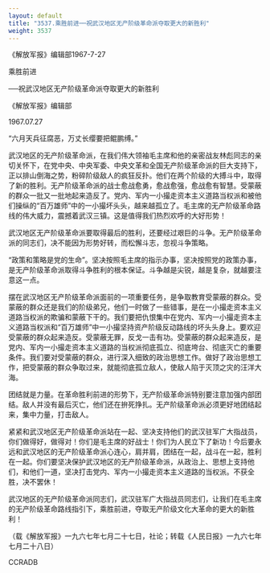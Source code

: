 ```yaml
---
layout: default
title: "3537.乘胜前进──祝武汉地区无产阶级革命派夺取更大的新胜利"
weight: 3537
---
```


《解放军报》编辑部1967-7-27

乘胜前进

──祝武汉地区无产阶级革命派夺取更大的新胜利

《解放军报》编辑部

1967.07.27

“六月天兵征腐恶，万丈长缨要把鲲鹏缚。”

武汉地区的无产阶级革命派，在我们伟大领袖毛主席和他的亲密战友林彪同志的亲切关怀下，在党中央、中央军委、中央文革和全国无产阶级革命派的巨大支持下，正以排山倒海之势，粉碎阶级敌人的疯狂反扑。他们在两个阶级的大搏斗中，取得了新的胜利。无产阶级革命派的战士愈战愈勇，愈战愈强，愈战愈有智慧。受蒙蔽的群众一批又一批地起来造反了。党内、军内一小撮走资本主义道路当权派和被他们操纵的“百万雄师”中的一小撮坏头头，越来越孤立了。毛主席的无产阶级革命路线的伟大威力，震撼着武汉三镇。这是值得我们热烈欢呼的大好形势！

武汉地区无产阶级革命派要取得最后的胜利，还要经过艰巨的斗争。无产阶级革命派的同志们，决不能因为形势好转，而松懈斗志，忽视斗争策略。

“政策和策略是党的生命”。坚决按照毛主席的指示办事，坚决按照党的政策办事，是无产阶级革命派取得斗争胜利的根本保证。斗争越是尖锐，越是复杂，就越要注意这一点。

摆在武汉地区无产阶级革命派面前的一项重要任务，是争取教育受蒙蔽的群众。受蒙蔽的群众还是我们的阶级弟兄，他们一时做了一些错事，是在一小撮走资本主义道路当权派的欺骗和蒙蔽下干的。我们要把仇恨集中在党内、军内一小撮走资本主义道路当权派和“百万雄师”中一小撮坚持资产阶级反动路线的坏头头身上。要欢迎受蒙蔽的群众起来造反。受蒙蔽无罪，反戈一击有功。受蒙蔽的群众起来造反，是党内、军内一小撮走资本主义道路的当权派彻底孤立、彻底垮台、彻底灭亡的重要条件。我们要对受蒙蔽的群众，进行深入细致的政治思想工作。做好了政治思想工作，把受蒙蔽的群众争取过来，就能彻底孤立敌人，使敌人陷于灭顶之灾的汪洋大海。

团结就是力量。在革命胜利前进的形势下，无产阶级革命派特别要注意加强内部团结。敌人并没有最后灭亡，他们还在拚死挣扎。无产阶级革命派必须更好地团结起来，集中力量，打击敌人。

紧紧和武汉地区无产阶级革命派站在一起、坚决支持他们的武汉驻军广大指战员，你们做得好，做得对！你们是毛主席的好战士！你们为人民立下了新功！今后要永远和武汉地区的无产阶级革命派心连心，肩并肩，团结在一起，战斗在一起，胜利在一起。你们要坚决保护武汉地区的无产阶级革命派，从政治上、思想上支持他们，和他们一道，坚决打击党内、军内一小撮走资本主义道路的当权派。不获全胜，决不罢休！

武汉地区的无产阶级革命派同志们，武汉驻军广大指战员同志们，让我们在毛主席的无产阶级革命路线指引下，乘胜前进，夺取无产阶级文化大革命的更大的新胜利！

（载《解放军报》一九六七年七月二十七日，社论；转载《人民日报》一九六七年七月二十八日）

CCRADB

